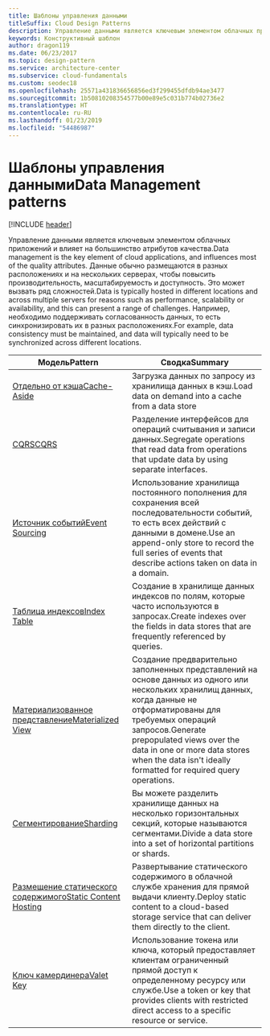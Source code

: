 ```yaml
---
title: Шаблоны управления данными
titleSuffix: Cloud Design Patterns
description: Управление данными является ключевым элементом облачных приложений и влияет на большинство атрибутов качества. Данные обычно размещаются в разных расположениях и на нескольких серверах, чтобы повысить производительность, масштабируемость и доступность. Это может вызвать ряд сложностей. Например, необходимо поддерживать согласованность данных, то есть синхронизировать их в разных расположениях.
keywords: Конструктивный шаблон
author: dragon119
ms.date: 06/23/2017
ms.topic: design-pattern
ms.service: architecture-center
ms.subservice: cloud-fundamentals
ms.custom: seodec18
ms.openlocfilehash: 25571a431836656856ed3f299455dfdb94ae3477
ms.sourcegitcommit: 1b50810208354577b00e89e5c031b774b02736e2
ms.translationtype: HT
ms.contentlocale: ru-RU
ms.lasthandoff: 01/23/2019
ms.locfileid: "54486987"
---
```

# <a name="data-management-patterns"></a><span data-ttu-id="0ddf5-106">Шаблоны управления данными</span><span class="sxs-lookup"><span data-stu-id="0ddf5-106">Data Management patterns</span></span>

[!INCLUDE [header](../../_includes/header.md)]

<span data-ttu-id="0ddf5-107">Управление данными является ключевым элементом облачных приложений и влияет на большинство атрибутов качества.</span><span class="sxs-lookup"><span data-stu-id="0ddf5-107">Data management is the key element of cloud applications, and influences most of the quality attributes.</span></span> <span data-ttu-id="0ddf5-108">Данные обычно размещаются в разных расположениях и на нескольких серверах, чтобы повысить производительность, масштабируемость и доступность. Это может вызвать ряд сложностей.</span><span class="sxs-lookup"><span data-stu-id="0ddf5-108">Data is typically hosted in different locations and across multiple servers for reasons such as performance, scalability or availability, and this can present a range of challenges.</span></span> <span data-ttu-id="0ddf5-109">Например, необходимо поддерживать согласованность данных, то есть синхронизировать их в разных расположениях.</span><span class="sxs-lookup"><span data-stu-id="0ddf5-109">For example, data consistency must be maintained, and data will typically need to be synchronized across different locations.</span></span>

|                        <span data-ttu-id="0ddf5-110">Модель</span><span class="sxs-lookup"><span data-stu-id="0ddf5-110">Pattern</span></span>                         |                                                                  <span data-ttu-id="0ddf5-111">Сводка</span><span class="sxs-lookup"><span data-stu-id="0ddf5-111">Summary</span></span>                                                                  |
|--------------------------------------------------------|-------------------------------------------------------------------------------------------------------------------------------------------|
|            [<span data-ttu-id="0ddf5-112">Отдельно от кэша</span><span class="sxs-lookup"><span data-stu-id="0ddf5-112">Cache-Aside</span></span>](../cache-aside.md)            |                                            <span data-ttu-id="0ddf5-113">Загрузка данных по запросу из хранилища данных в кэш.</span><span class="sxs-lookup"><span data-stu-id="0ddf5-113">Load data on demand into a cache from a data store</span></span>                                             |
|                   [<span data-ttu-id="0ddf5-114">CQRS</span><span class="sxs-lookup"><span data-stu-id="0ddf5-114">CQRS</span></span>](../cqrs.md)                   |                    <span data-ttu-id="0ddf5-115">Разделение интерфейсов для операций считывания и записи данных.</span><span class="sxs-lookup"><span data-stu-id="0ddf5-115">Segregate operations that read data from operations that update data by using separate interfaces.</span></span>                     |
|         [<span data-ttu-id="0ddf5-116">Источник событий</span><span class="sxs-lookup"><span data-stu-id="0ddf5-116">Event Sourcing</span></span>](../event-sourcing.md)         |               <span data-ttu-id="0ddf5-117">Использование хранилища постоянного пополнения для сохранения всей последовательности событий, то есть всех действий с данными в домене.</span><span class="sxs-lookup"><span data-stu-id="0ddf5-117">Use an append-only store to record the full series of events that describe actions taken on data in a domain.</span></span>               |
|            [<span data-ttu-id="0ddf5-118">Таблица индексов</span><span class="sxs-lookup"><span data-stu-id="0ddf5-118">Index Table</span></span>](../index-table.md)            |                         <span data-ttu-id="0ddf5-119">Создание в хранилище данных индексов по полям, которые часто используются в запросах.</span><span class="sxs-lookup"><span data-stu-id="0ddf5-119">Create indexes over the fields in data stores that are frequently referenced by queries.</span></span>                          |
|      [<span data-ttu-id="0ddf5-120">Материализованное представление</span><span class="sxs-lookup"><span data-stu-id="0ddf5-120">Materialized View</span></span>](../materialized-view.md)      | <span data-ttu-id="0ddf5-121">Создание предварительно заполненных представлений на основе данных из одного или нескольких хранилищ данных, когда данные не отформатированы для требуемых операций запросов.</span><span class="sxs-lookup"><span data-stu-id="0ddf5-121">Generate prepopulated views over the data in one or more data stores when the data isn't ideally formatted for required query operations.</span></span> |
|               [<span data-ttu-id="0ddf5-122">Сегментирование</span><span class="sxs-lookup"><span data-stu-id="0ddf5-122">Sharding</span></span>](../sharding.md)               |                                    <span data-ttu-id="0ddf5-123">Вы можете разделить хранилище данных на несколько горизонтальных секций, которые называются сегментами.</span><span class="sxs-lookup"><span data-stu-id="0ddf5-123">Divide a data store into a set of horizontal partitions or shards.</span></span>                                     |
| [<span data-ttu-id="0ddf5-124">Размещение статического содержимого</span><span class="sxs-lookup"><span data-stu-id="0ddf5-124">Static Content Hosting</span></span>](../static-content-hosting.md) |                   <span data-ttu-id="0ddf5-125">Развертывание статического содержимого в облачной службе хранения для прямой выдачи клиенту.</span><span class="sxs-lookup"><span data-stu-id="0ddf5-125">Deploy static content to a cloud-based storage service that can deliver them directly to the client.</span></span>                    |
|              [<span data-ttu-id="0ddf5-126">Ключ камердинера</span><span class="sxs-lookup"><span data-stu-id="0ddf5-126">Valet Key</span></span>](../valet-key.md)              |                 <span data-ttu-id="0ddf5-127">Использование токена или ключа, который предоставляет клиентам ограниченный прямой доступ к определенному ресурсу или службе.</span><span class="sxs-lookup"><span data-stu-id="0ddf5-127">Use a token or key that provides clients with restricted direct access to a specific resource or service.</span></span>                 |
